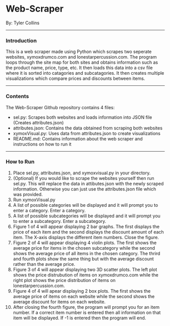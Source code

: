 # Web-Scraper
By: Tyler Collins

---

### Introduction
This is a web scraper made using Python which scrapes two seperate websites, xymoxdrumco.com and lonestarpercussion.com.
The program loops through the site map for both sites and obtains information such as the product name, price, type, etc. 
It then loads this data into a csv file where it is sorted into catagories and subcatagories. It then creates multiple visualizations
which compare prices and discounts between items.

---

### Contents
The Web-Scraper Github repository contains 4 files:
* sel.py: Scrapes both websites and loads information into JSON file (Creates attributes.json)
* attributes.json: Contains the data obtained from scraping both websites
* xymoxVisual.py: Uses data from attributes.json to create visualizations
* README.md: Contains information about the web scraper and instructions on how to run it

---

### How to Run
1. Place sel.py, attributes.json, and xymoxvisual.py in your directory.
2. (Optional) If you would like to scrape the websites yourself then run sel.py. This will replace the data in attibutes.json with the newly scraped information. Otherwise you can just use the attributes.json file which was provided.
3. Run xymoxVisual.py
4. A list of possible categories will be displayed and it will prompt you to enter a category. Enter a category.
5. A list of possible subcategories will be displayed and it will prompt you to enter a subcategory. Enter a subcategory.
6. Figure 1 of 4 will appear displaying 2 bar graphs. The first displays the price of each item and the second displays the discount amount of each item. The X-axis displays the different item numbers. Close the figure.
7. Figure 2 of 4 will appear displaying 4 violin plots. The first shows the average price for items in the chosen subcategory while the second shows the average price of all items in the chosen category. The thrird and fourth plots show the same thing but with the average discount rather than the average price.
8. Figure 3 of 4 will appear displaying two 3D scatter plots. The left plot shows the price distrubution of items on xymoxdrumco.com while the right plot shows the price distribution of items on lonestarpercussion.com.
9. Figure 4 of 4 will apear displaying 2 box plots. The first shows the average price of items on each website while the second shows the average discount for items on each website.
10. After closing the fourth figure, the program will prompt you for an item number. If a correct item number is entered then all information on that item will be displayed. If -1 is entered then the program will end.
